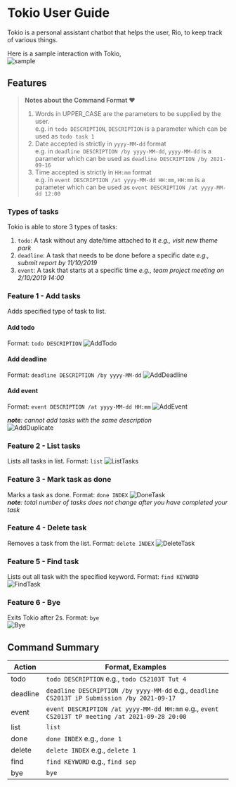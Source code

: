 # Tokio User Guide
Tokio is a personal assistant chatbot that helps the user, Rio, to keep track of various things.

Here is a sample interaction with Tokio,  
![sample](./Ui.png)

## Features 
> __Notes about the Command Format :heart:__
> 1. Words in UPPER_CASE are the parameters to be supplied by the user.  
> e.g. in `todo DESCRIPTION`, `DESCRIPTION` is a parameter which can be used as `todo task 1`  
> 2. Date accepted is strictly in `yyyy-MM-dd` format  
> e.g. in `deadline DESCRIPTION /by yyyy-MM-dd`, `yyyy-MM-dd` is a parameter which can be used as `deadline DESCRIPTION /by 2021-09-16`  
> 3. Time accepted is strictly in `HH:mm` format  
> e.g. in `event DESCRIPTION /at yyyy-MM-dd HH:mm`, `HH:mm` is a parameter which can be used as `event DESCRIPTION /at yyyy-MM-dd 12:00`
> 

### Types of tasks
Tokio is able to store 3 types of tasks:
1. `todo`: A task without any date/time attached to it *e.g., visit new theme park*
2. `deadline`: A task that needs to be done before a specific date *e.g., submit report by 11/10/2019*
3. `event`: A task that starts at a specific time *e.g., team project meeting on 2/10/2019 14:00*

### Feature 1 - Add tasks
Adds specified type of task to list.

#### Add todo
Format: `todo DESCRIPTION`
![AddTodo](./images/exampleTodo.png)

#### Add deadline
Format: `deadline DESCRIPTION /by yyyy-MM-dd`
![AddDeadline](./images/exampleDeadline.png)

#### Add event
Format: `event DESCRIPTION /at yyyy-MM-dd HH:mm`
![AddEvent](./images/exampleEvent.png)

*__note__: cannot add tasks with the same description*  
![AddDuplicate](./images/exampleDuplicate.png)


### Feature 2 - List tasks
Lists all tasks in list.
Format: `list`
![ListTasks](./images/exampleList.png)


### Feature 3 - Mark task as done
Marks a task as done.
Format: `done INDEX` 
![DoneTask](./images/exampleDone.png)  
*__note__: total number of tasks does not change after you have completed your task*


### Feature 4 - Delete task
Removes a task from the list.
Format: `delete INDEX`
![DeleteTask](./images/exampleDelete.png)


### Feature 5 - Find task
Lists out all task with the specified keyword.
Format: `find KEYWORD`
![FindTask](./images/exampleFind.png)


### Feature 6 - Bye
Exits Tokio after 2s.
Format: `bye`  
![Bye](./images/exampleBye.png) 


## Command Summary
Action | Format, Examples
------ | ----------------
todo | `todo DESCRIPTION`  e.g., `todo CS2103T Tut 4`  
deadline | `deadline DESCRIPTION /by yyyy-MM-dd`  e.g., `deadline CS2013T iP Submission /by 2021-09-17`
event | `event DESCRIPTION /at yyyy-MM-dd HH:mm`  e.g., `event CS2013T tP meeting /at 2021-09-28 20:00`
list | `list`
done | `done INDEX`  e.g., `done 1`
delete | `delete INDEX`  e.g., `delete 1`
find | `find KEYWORD`  e.g., `find sep`
bye | `bye`
